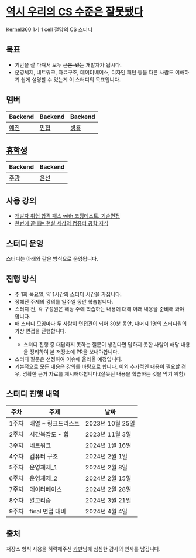 # [역시 우리의 CS 수준은 잘못됐다](https://www.youtube.com/watch?v=dQw4w9WgXcQ)
[Kernel360](https://github.com/Kernel360) 1기 1 cell 절망의 CS 스터디

## 목표
- 기반을 잘 다져서 모두 ~~근본-있는~~ 개발자가 됩시다.  
- 운영체제, 네트워크, 자료구조, 데이터베이스, 디자인 패턴 등을 다른 사람도 이해하기 쉽게 설명할 수 있는게 이 스터디의 목표입니다.

## 멤버
|Backend|Backend|Backend|
|---|---|---|
|[예진](https://github.com/yejincode)|[민협](https://github.com/GBGreenBravo)|[병룡](https://github.com/fingersdanny)|

## [휴학생](https://www.youtube.com/watch?v=UDFSRrjL-qg&si=zyeEKHq3yVgJhJrN)
|Backend|Backend|
|---|---|
|[주광](https://github.com/Hju95)|[윤선](https://github.com/yoonseon12)|

## 사용 강의
* [개발자 취업 합격 패스 with 코딩테스트, 기술면접](https://fastcampus.co.kr/dev_online_devjob)
* [한번에 끝내는 현실 세상의 컴퓨터 공학 지식](https://fastcampus.co.kr/dev_online_newcomputer)

## 스터디 운영

스터디는 아래와 같은 방식으로 운영됩니다.

## 진행 방식

- 주 1회 목요일, 약 1시간의 스터디 시간을 가집니다.
- 정해진 주제의 강의를 일주일 동안 학습합니다.
- 스터디 전, 각 구성원은 해당 주에 학습하는 내용에 대해 아래 내용을 준비해 와야 합니다.
- 매 스터디 모임마다 두 사람이 면접관이 되어 30분 동안, 나머지 1명의 스터디원의 가상 면접을 진행합니다.
- - 스터디 진행 중 대답하지 못하는 질문이 생긴다면 답하지 못한 사람이 해당 내용을 정리하여 본 저장소에 PR을 보내야합니다.
- 스터디 질문은 선정하여 이슈에 올라올 예정입니다.
- 기본적으로 모든 내용은 강의를 바탕으로 합니다. 이외 추가적인 내용이 필요할 경우, 명확한 근거 자료를 제시해야합니다.(잘못된 내용을 학습하는 것을 막기 위함)

## 스터디 진행 내역
| 주차 | 주제 | 날짜|
|---|---------------|--------------|
|1주차| 배열 ~ 링크드리스트| 2023년 10월 25일 |
|2주차| 시간복잡도 ~ 힙 |2023년 11월 3일 |
|3주차| 네트워크 | 2024년 1월 16일 |
|4주차| 컴퓨터 구조 | 2024년 2월 1일 |
|5주차| 운영체제_1 | 2024년 2월 8일 |
|6주차| 운영체제_2 | 2024년 2월 15일 |
|7주차| 데이터베이스 | 2024년 2월 28일 |
|8주차| 알고리즘| 2024년 3월 21일 |
|9주차| final 면접 대비 | 2024년 4월 4일|

## 출처
저장소 형식 사용을 허락해주신 [카펀](https://github.com/kchung1995)님께 심심한 감사의 인사를 남깁니다.
